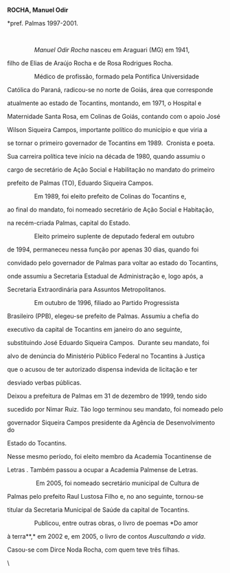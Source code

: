 **ROCHA, Manuel Odir**



\*pref. Palmas 1997-2001.



 



                *Manuel Odir Rocha* nasceu em Araguari (MG) em 1941,

filho de Elias de Araújo Rocha e de Rosa Rodrigues Rocha.



                Médico de profissão, formado pela Pontifica Universidade

Católica do Paraná, radicou-se no norte de Goiás, área que corresponde

atualmente ao estado de Tocantins, montando, em 1971, o Hospital e

Maternidade Santa Rosa, em Colinas de Goiás, contando com o apoio José

Wilson Siqueira Campos, importante político do município e que viria a

se tornar o primeiro governador de Tocantins em 1989.  Cronista e poeta.



Sua carreira política teve início na década de 1980, quando assumiu o

cargo de secretário de Ação Social e Habilitação no mandato do primeiro

prefeito de Palmas (TO), Eduardo Siqueira Campos.



                Em 1989, foi eleito prefeito de Colinas do Tocantins e,

ao final do mandato, foi nomeado secretário de Ação Social e Habitação,

na recém-criada Palmas, capital do Estado.



                Eleito primeiro suplente de deputado federal em outubro

de 1994, permaneceu nessa função por apenas 30 dias, quando foi

convidado pelo governador de Palmas para voltar ao estado do Tocantins,

onde assumiu a Secretaria Estadual de Administração e, logo após, a

Secretaria Extraordinária para Assuntos Metropolitanos.



                Em outubro de 1996, filiado ao Partido Progressista

Brasileiro (PPB), elegeu-se prefeito de Palmas. Assumiu a chefia do

executivo da capital de Tocantins em janeiro do ano seguinte,

substituindo José Eduardo Siqueira Campos.  Durante seu mandato, foi

alvo de denúncia do Ministério Público Federal no Tocantins à Justiça

que o acusou de ter autorizado dispensa indevida de licitação e ter

desviado verbas públicas.



Deixou a prefeitura de Palmas em 31 de dezembro de 1999, tendo sido

sucedido por Nimar Ruiz. Tão logo terminou seu mandato, foi nomeado pelo

governador Siqueira Campos presidente da Agência de Desenvolvimento do

Estado do Tocantins.



Nesse mesmo período, foi eleito membro da Academia Tocantinense de

Letras . Também passou a ocupar a Academia Palmense de Letras.



                 Em 2005, foi nomeado secretário municipal de Cultura de

Palmas pelo prefeito Raul Lustosa Filho e, no ano seguinte, tornou-se

titular da Secretaria Municipal de Saúde da capital de Tocantins. 



                Publicou, entre outras obras, o livro de poemas *Do amor

à terra**,* em 2002 e, em 2005, o livro de contos *Auscultando a vida*.



Casou-se com Dirce Noda Rocha, com quem teve três filhas.



\

